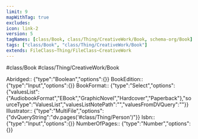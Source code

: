```yaml
---
limit: 9
mapWithTag: true
excludes:
icon: link-2
version: 5
tagNames: [class/Book, class/Thing/CreativeWork/Book, schema-org/Book]
tags: ["class/Book", "class/Thing/CreativeWork/Book"]
extends: FileClass~Thing/FileClass~CreativeWork
---
```


#class/Book
#class/Thing/CreativeWork/Book

Abridged:: {"type":"Boolean","options":{}}
BookEdition:: {"type":"Input","options":{}}
BookFormat:: {"type":"Select","options":{"valuesList":{"AudiobookFormat","EBook","GraphicNovel","Hardcover","Paperback"},"sourceType":"ValuesList","valuesListNotePath":"","valuesFromDVQuery":""}}
Illustrator:: {"type":"MultiFile","options":{"dvQueryString":"dv.pages('#class/Thing/Person')"}}
Isbn:: {"type":"Input","options":{}}
NumberOfPages:: {"type":"Number","options":{}}
